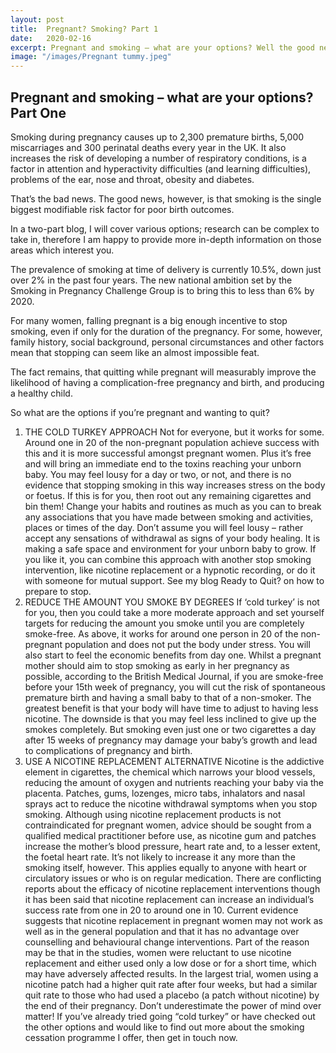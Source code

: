 ```yaml
---
layout: post
title:  Pregnant? Smoking? Part 1
date:   2020-02-16
excerpt: Pregnant and smoking – what are your options? Well the good news is that smoking is the single biggest modifiable risk factor for poor birth outcomes. In other words, it's the thing that will make the biggest difference to the chagnces of your baby being born healthy.  
image: "/images/Pregnant tummy.jpeg"
---
```

## Pregnant and smoking – what are your options? Part One

Smoking during pregnancy causes up to 2,300 premature births, 5,000 miscarriages and 300 perinatal deaths every year in the UK. It also increases the risk of developing a number of respiratory conditions, is a factor in attention and hyperactivity difficulties (and learning difficulties), problems of the ear, nose and throat, obesity and diabetes.

That’s the bad news. The good news, however, is that smoking is the single biggest modifiable risk factor for poor birth outcomes.

In a two-part blog, I will cover various options; research can be complex to take in, therefore I am happy to provide more in-depth information on those areas which interest you.

The prevalence of smoking at time of delivery is currently 10.5%, down just over 2% in the past four years. The new national ambition set by the Smoking in Pregnancy Challenge Group is to bring this to less than 6% by 2020.

For many women, falling pregnant is a big enough incentive to stop smoking, even if only for the duration of the pregnancy. For some, however, family history, social background, personal circumstances and other factors mean that stopping can seem like an almost impossible feat.

The fact remains, that quitting while pregnant will measurably improve the likelihood of having a complication-free pregnancy and birth, and producing a healthy child.

So what are the options if you’re pregnant and wanting to quit?

1. THE COLD TURKEY APPROACH
Not for everyone, but it works for some. Around one in 20 of the non-pregnant population achieve success with this and it is more successful amongst pregnant women. Plus it’s free and will bring an immediate end to the toxins reaching your unborn baby. You may feel lousy for a day or two, or not, and there is no evidence that stopping smoking in this way increases stress on the body or foetus.
If this is for you, then root out any remaining cigarettes and bin them! Change your habits and routines as much as you can to break any associations that you have made between smoking and activities, places or times of the day. Don’t assume you will feel lousy – rather accept any sensations of withdrawal as signs of your body healing. It is making a safe space and environment for your unborn baby to grow.
If you like it, you can combine this approach with another stop smoking intervention, like nicotine replacement or a hypnotic recording, or do it with someone for mutual support. See my blog Ready to Quit? on how to prepare to stop.
2. REDUCE THE AMOUNT YOU SMOKE BY DEGREES
If ‘cold turkey’ is not for you, then you could take a more moderate approach and set yourself targets for reducing the amount you smoke until you are completely smoke-free. As above, it works for around one person in 20 of the non-pregnant population and does not put the body under stress. You will also start to feel the economic benefits from day one.
Whilst a pregnant mother should aim to stop smoking as early in her pregnancy as possible, according to the British Medical Journal, if you are smoke-free before your 15th week of pregnancy, you will cut the risk of spontaneous premature birth and having a small baby to that of a non-smoker.
The greatest benefit is that your body will have time to adjust to having less nicotine. The downside is that you may feel less inclined to give up the smokes completely. But smoking even just one or two cigarettes a day after 15 weeks of pregnancy may damage your baby’s growth and lead to complications of pregnancy and birth.
3. USE A NICOTINE REPLACEMENT ALTERNATIVE
Nicotine is the addictive element in cigarettes, the chemical which narrows your blood vessels, reducing the amount of oxygen and nutrients reaching your baby via the placenta.
Patches, gums, lozenges, micro tabs, inhalators and nasal sprays act to reduce the nicotine withdrawal symptoms when you stop smoking. Although using nicotine replacement products is not contraindicated for pregnant women, advice should be sought from a qualified medical practitioner before use, as nicotine gum and patches increase the mother’s blood pressure, heart rate and, to a lesser extent, the foetal heart rate. It’s not likely to increase it any more than the smoking itself, however. This applies equally to anyone with heart or circulatory issues or who is on regular medication.
There are conflicting reports about the efficacy of nicotine replacement interventions though it has been said that nicotine replacement can increase an individual’s success rate from one in 20 to around one in 10. Current evidence suggests that nicotine replacement in pregnant women may not work as well as in the general population and that it has no advantage over counselling and behavioural change interventions. Part of the reason may be that in the studies, women were reluctant to use nicotine replacement and either used only a low dose or for a short time, which may have adversely affected results.
In the largest trial, women using a nicotine patch had a higher quit rate after four weeks, but had a similar quit rate to those who had used a placebo (a patch without nicotine) by the end of their pregnancy. Don’t underestimate the power of mind over matter!
If you’ve already tried going “cold turkey” or have checked out the other options and would like to find out more about the smoking cessation programme I offer, then get in touch now.